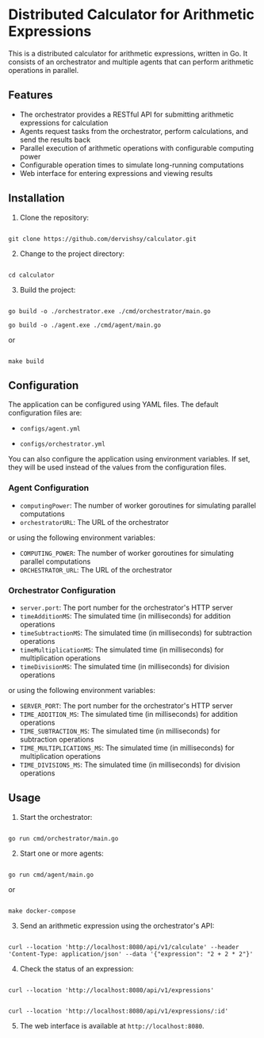 # Distributed Calculator for Arithmetic Expressions

This is a distributed calculator for arithmetic expressions, written in Go. It consists of an orchestrator and multiple agents that can perform arithmetic operations in parallel.

## Features

- The orchestrator provides a RESTful API for submitting arithmetic expressions for calculation
- Agents request tasks from the orchestrator, perform calculations, and send the results back
- Parallel execution of arithmetic operations with configurable computing power
- Configurable operation times to simulate long-running computations
- Web interface for entering expressions and viewing results

## Installation

1. Clone the repository:
```

git clone https://github.com/dervishsy/calculator.git

```

2. Change to the project directory:

```

cd calculator

```

3. Build the project:

```

go build -o ./orchestrator.exe ./cmd/orchestrator/main.go

go build -o ./agent.exe ./cmd/agent/main.go

```

or

```

make build

```

## Configuration

The application can be configured using YAML files. The default configuration files are:

- `configs/agent.yml`

- `configs/orchestrator.yml`

You can also configure the application using environment variables. If set, they will be used instead of the values from the configuration files.

### Agent Configuration

- `computingPower`: The number of worker goroutines for simulating parallel computations
- `orchestratorURL`: The URL of the orchestrator

or using the following environment variables:

- `COMPUTING_POWER`: The number of worker goroutines for simulating parallel computations
- `ORCHESTRATOR_URL`: The URL of the orchestrator

### Orchestrator Configuration

- `server.port`: The port number for the orchestrator's HTTP server
- `timeAdditionMS`: The simulated time (in milliseconds) for addition operations
- `timeSubtractionMS`: The simulated time (in milliseconds) for subtraction operations
- `timeMultiplicationMS`: The simulated time (in milliseconds) for multiplication operations
- `timeDivisionMS`: The simulated time (in milliseconds) for division operations

or using the following environment variables:

- `SERVER_PORT`: The port number for the orchestrator's HTTP server
- `TIME_ADDITION_MS`: The simulated time (in milliseconds) for addition operations
- `TIME_SUBTRACTION_MS`: The simulated time (in milliseconds) for subtraction operations
- `TIME_MULTIPLICATIONS_MS`: The simulated time (in milliseconds) for multiplication operations
- `TIME_DIVISIONS_MS`: The simulated time (in milliseconds) for division operations

## Usage

1. Start the orchestrator:

```

go run cmd/orchestrator/main.go

```

2. Start one or more agents:

```

go run cmd/agent/main.go

```

or

```

make docker-compose

```

3. Send an arithmetic expression using the orchestrator's API:

```

curl --location 'http://localhost:8080/api/v1/calculate' --header 'Content-Type: application/json' --data '{"expression": "2 + 2 * 2"}'

```

4. Check the status of an expression:

```

curl --location 'http://localhost:8080/api/v1/expressions'

```

```

curl --location 'http://localhost:8080/api/v1/expressions/:id'

```

5. The web interface is available at `http://localhost:8080`.